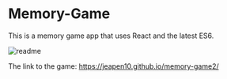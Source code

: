 # Memory-Game

This is a memory game app that uses React and the latest ES6.


![readme](https://user-images.githubusercontent.com/37021311/43754442-dd6196c8-99d8-11e8-86cd-03655733c608.jpg)

The link to the game: https://jeapen10.github.io/memory-game2/


